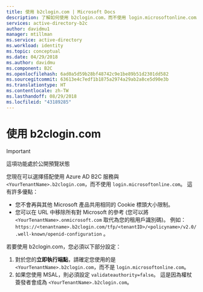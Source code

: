 ```yaml
---
title: 使用 b2clogin.com | Microsoft Docs
description: 了解如何使用 b2clogin.com，而不使用 login.microsoftonline.com。
services: active-directory-b2c
author: davidmu1
manager: mtillman
ms.service: active-directory
ms.workload: identity
ms.topic: conceptual
ms.date: 04/29/2018
ms.author: davidmu
ms.component: B2C
ms.openlocfilehash: 6ad0a5d59b28bf48742c9e1be89b51d2301dd582
ms.sourcegitcommit: 63613e4c7edf1b1875a2974a29ab2a8ce5d90e3b
ms.translationtype: HT
ms.contentlocale: zh-TW
ms.lasthandoff: 08/29/2018
ms.locfileid: "43189285"
---
```

# <a name="using-b2clogincom"></a>使用 b2clogin.com

>[!IMPORTANT]
>這項功能處於公開預覽狀態 
>

您現在可以選擇搭配使用 Azure AD B2C 服務與 `<YourTenantName>.b2clogin.com`，而不使用 `login.microsoftonline.com`。  這有許多優點：
* 您不會再與其他 Microsoft 產品共用相同的 Cookie 標頭大小限制。
* 您可以在 URL 中移除所有對 Microsoft 的參考 (您可以將 `<YourTenantName>.onmicrosoft.com` 取代為您的租用戶識別碼)。 例如： `https://<tenantname>.b2clogin.com/tfp/<tenantID>/<policyname>/v2.0/.well-known/openid-configuration` 。

 若要使用 b2clogin.com，您必須以下部分設定：

1. 對於您的**立即執行端點**，請確定您使用的是 `<YourTenantName>.b2clogin.com`，而不是 `login.microsoftonline.com`。
2. 如果您使用 MSAL，則必須設定 `validateauthority=false`。  這是因為權杖簽發者會成為 `<YourTenantName>.b2clogin.com`。
